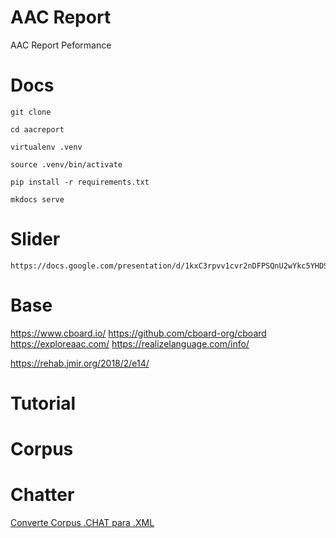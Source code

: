# AAC Report
AAC Report Peformance

# Docs

    git clone 

    cd aacreport

    virtualenv .venv

    source .venv/bin/activate

    pip install -r requirements.txt

    mkdocs serve

# Slider

    https://docs.google.com/presentation/d/1kxC3rpvv1cvr2nDFPSQnU2wYkc5YHDSuDrw3BKVvtHs/edit#slide=id.p

# Base

https://www.cboard.io/
https://github.com/cboard-org/cboard
https://exploreaac.com/
https://realizelanguage.com/info/

https://rehab.jmir.org/2018/2/e14/

# Tutorial
[](http://www.nltk.org/howto/childes.html)
[](http://www.nltk.org/_modules/nltk/corpus/reader/childes.html)
[](http://www.hum.uu.nl/medewerkers/a.dimitriadis/courses/data2012/use-childes.py)
[](http://ling-blogs.bu.edu/lx390f16/class-4c/#1)
[](http://ling-blogs.bu.edu/lx390f16/)
[](http://ling-blogs.bu.edu/lx390f17/standoff-annotation-xml-and-more-childes)
 
# Corpus
[](https://childes.talkbank.org/access)
[](https://childes.talkbank.org/data-xml/Biling)
 
# Chatter
[Converte Corpus .CHAT para .XML](https://talkbank.org/software/chatter.html)